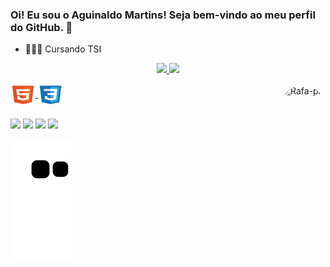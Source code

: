 ### Oi! Eu sou o Aguinaldo Martins! Seja bem-vindo ao meu perfil do GitHub. 👋

- 👨🏻‍💻 Cursando TSI

<div align="center">
  <a href="https://github.com/manoguinas">
  <img height="180em" src="https://github-readme-stats.vercel.app/api?username=manoguinas&show_icons=true&theme=dark&include_all_commits=true&count_private=true"/>
  <img height="180em" src="https://github-readme-stats.vercel.app/api/top-langs/?username=manoguinas&layout=compact&langs_count=7&theme=dark"/>
</div>
  
<div style="display: inline_block"><br>
    <img align="center" alt="Rafa-HTML" height="30" width="40" src="https://raw.githubusercontent.com/devicons/devicon/master/icons/html5/html5-original.svg">
    <img align="center" alt="Rafa-CSS" height="30" width="40" src="https://raw.githubusercontent.com/devicons/devicon/master/icons/css3/css3-original.svg">
<img align="right" alt="Rafa-pic" height="150" style="border-radius:50px;" src="https://cdn.discordapp.com/attachments/636382608460349441/960905086903664730/Avatar-Maker_1.png">
</div> 
    
  ###
  
<div>
  <a href="https://instagram.com/manoguinas" target="_blank"><img src="https://img.shields.io/badge/-Instagram-%23E4405F?style=for-the-badge&logo=instagram&logoColor=white" target="_blank"></a>
 	<a href="https://www.twitch.tv/manoguinas" target="_blank"><img src="https://img.shields.io/badge/Twitch-9146FF?style=for-the-badge&logo=twitch&logoColor=white" target="_blank"></a>
 <a href="https://discord.gg/egNBS6GkUs" target="_blank"><img src="https://img.shields.io/badge/Discord-7289DA?style=for-the-badge&logo=discord&logoColor=white" target="_blank"></a>
   <a href = "mailto:contatorafaballerini@gmail.com"><img src="https://img.shields.io/badge/-Gmail-%23333?style=for-the-badge&logo=gmail&logoColor=white" target="_blank">
 </a>
</div>
  
![Snake animation](https://github.com/rafaballerini/rafaballerini/blob/output/github-contribution-grid-snake.svg)
